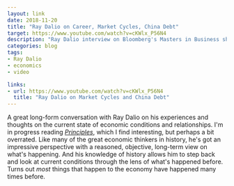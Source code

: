 ```yaml
---
layout: link
date: 2018-11-20
title: "Ray Dalio on Career, Market Cycles, China Debt"
target: https://www.youtube.com/watch?v=cKWlx_P56N4
description: "Ray Dalio interview on Bloomberg's Masters in Business show."
categories: blog
tags:
- Ray Dalio
- economics
- video

links:
- url: https://www.youtube.com/watch?v=cKWlx_P56N4
  title: "Ray Dalio on Market Cycles and China Debt"
---
```


A great long-form conversation with Ray Dalio on his experiences and thoughts on the current state of economic conditions and relationships. I'm in progress reading _[Principles](https://www.goodreads.com/book/show/34536546-principles)_, which I find interesting, but perhaps a bit overrated. Like many of the great economic thinkers in history, he's got an impressive perspective with a reasoned, objective, long-term view on what's happening. And his knowledge of history allows him to step back and look at current conditions through the lens of what's happened before. Turns out _most_ things that happen to the economy have happened many times before.
